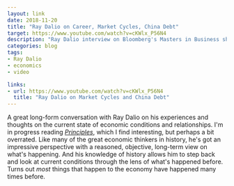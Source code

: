 ```yaml
---
layout: link
date: 2018-11-20
title: "Ray Dalio on Career, Market Cycles, China Debt"
target: https://www.youtube.com/watch?v=cKWlx_P56N4
description: "Ray Dalio interview on Bloomberg's Masters in Business show."
categories: blog
tags:
- Ray Dalio
- economics
- video

links:
- url: https://www.youtube.com/watch?v=cKWlx_P56N4
  title: "Ray Dalio on Market Cycles and China Debt"
---
```


A great long-form conversation with Ray Dalio on his experiences and thoughts on the current state of economic conditions and relationships. I'm in progress reading _[Principles](https://www.goodreads.com/book/show/34536546-principles)_, which I find interesting, but perhaps a bit overrated. Like many of the great economic thinkers in history, he's got an impressive perspective with a reasoned, objective, long-term view on what's happening. And his knowledge of history allows him to step back and look at current conditions through the lens of what's happened before. Turns out _most_ things that happen to the economy have happened many times before.
